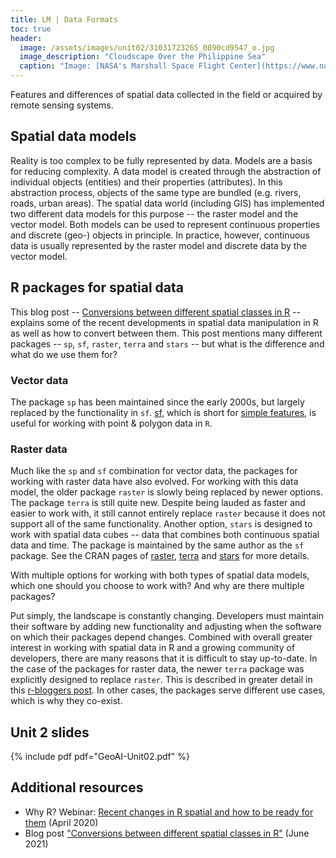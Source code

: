 ```yaml
---
title: LM | Data Formats
toc: true
header:
  image: /assets/images/unit02/31031723265_0890cd9547_o.jpg
  image_description: "Cloudscape Over the Philippine Sea"
  caption: "Image: [NASA's Marshall Space Flight Center](https://www.nasa.gov/centers/marshall/home/index.html) [CC BY-NC 2.0] via [flickr.com](https://www.flickr.com/photos/nasamarshall/31031723265/)"
---
```


Features and differences of spatial data collected in the field or acquired by remote sensing systems.
<!--more-->

## Spatial data models
Reality is too complex to be fully represented by data. Models are a basis for reducing complexity. A data model is created through the abstraction of individual objects (entities) and their properties (attributes). In this abstraction process, objects of the same type are bundled (e.g. rivers, roads, urban areas). The spatial data world (including GIS) has implemented two different data models for this purpose -- the raster model and the vector model. Both models can be used to represent continuous properties and discrete (geo-) objects in principle. In practice, however, continuous data is usually represented by the raster model and discrete data by the vector model.

## R packages for spatial data

This blog post -- [Conversions between different spatial classes in R](https://geocompr.github.io/post/2021/spatial-classes-conversion/) -- explains some of the recent developments in spatial data manipulation in R as well as how to convert between them. This post mentions many different packages -- `sp`, `sf`, `raster`, `terra` and `stars` -- but what is the difference and what do we use them for?

### Vector data
The package `sp` has been maintained since the early 2000s, but largely replaced by the functionality in `sf`. [sf](https://r-spatial.github.io/sf/), which is short for [simple features](https://r-spatial.github.io/sf/articles/sf1.html), is useful for working with point & polygon data in `R`.

### Raster data
Much like the `sp` and `sf` combination for vector data, the packages for working with raster data have also evolved. For working with this data model, the older package `raster` is slowly being replaced by newer options. The package `terra` is still quite new. Despite being lauded as faster and easier to work with, it still cannot entirely replace `raster` because it does not support all of the same functionality. Another option, `stars` is designed to work with spatial data cubes -- data that combines both continuous spatial data and time. The package is maintained by the same author as the `sf` package. See the CRAN pages of [raster](https://cran.r-project.org/web/packages/raster/index.html),  [terra](https://cran.r-project.org/web/packages/terra/index.html) and [stars](https://cran.r-project.org/web/packages/stars/index.html) for more details.

With multiple options for working with both types of spatial data models, which one should you choose to work with? And why are there multiple packages?

Put simply, the landscape is constantly changing. Developers must maintain their software by adding new functionality and adjusting when the software on which their packages depend changes. Combined with overall greater interest in working with spatial data in R and a growing community of developers, there are many reasons that it is difficult to stay up-to-date. In the case of the packages for raster data, the newer `terra` package was explicitly designed to replace `raster`. This is described in greater detail in this [r-bloggers post](https://www.r-bloggers.com/2021/05/a-comparison-of-terra-and-raster-packages/). In other cases, the packages serve different use cases, which is why they co-exist.

## Unit 2 slides

{% include pdf pdf="GeoAI-Unit02.pdf" %}

## Additional resources
* Why R? Webinar: [Recent changes in R spatial and how to be ready for them](https://geocompr.github.io/post/2020/whyr_webinar004/) (April 2020)
* Blog post ["Conversions between different spatial classes in R"](https://geocompr.github.io/post/2021/spatial-classes-conversion/) (June 2021)
